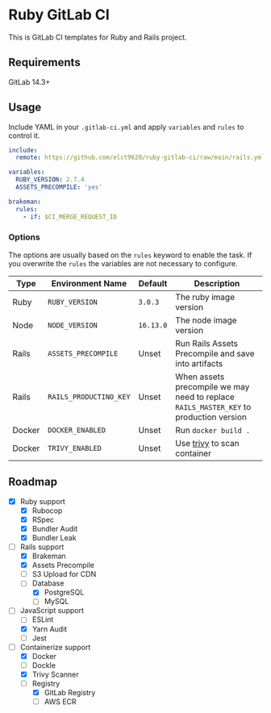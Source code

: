 Ruby GitLab CI
===

This is GitLab CI templates for Ruby and Rails project.

## Requirements

GitLab 14.3+

## Usage

Include YAML in your `.gitlab-ci.yml` and apply `variables` and `rules` to control it.

```yaml
include:
  remote: https://github.com/elct9620/ruby-gitlab-ci/raw/main/rails.yml

variables:
  RUBY_VERSION: 2.7.4
  ASSETS_PRECOMPILE: 'yes'

brakeman:
  rules:
    - if: $CI_MERGE_REQUEST_ID
```

### Options

The options are usually based on the `rules` keyword to enable the task. If you overwrite the `rules` the variables are not necessary to configure.

| Type   | Environment Name       | Default   | Description                                                                            |
|--------|------------------------|-----------|----------------------------------------------------------------------------------------|
| Ruby   | `RUBY_VERSION`         | `3.0.3`   | The ruby image version                                                                 |
| Node   | `NODE_VERSION`         | `16.13.0` | The node image version                                                                 |
| Rails  | `ASSETS_PRECOMPILE`    | Unset     | Run Rails Assets Precompile and save into artifacts                                    |
| Rails  | `RAILS_PRODUCTINO_KEY` | Unset     | When assets precompile we may need to replace `RAILS_MASTER_KEY` to production version |
| Docker | `DOCKER_ENABLED`       | Unset     | Run `docker build .`                                                                   |
| Docker | `TRIVY_ENABLED`        | Unset     | Use [trivy](https://github.com/aquasecurity/trivy) to scan container                   |

## Roadmap

* [x] Ruby support
  * [x] Rubocop
  * [x] RSpec
  * [x] Bundler Audit
  * [x] Bundler Leak
* [ ] Rails support
  * [x] Brakeman
  * [x] Assets Precompile
  * [ ] S3 Upload for CDN
  * [ ] Database
    * [x] PostgreSQL
    * [ ] MySQL
* [ ] JavaScript support
  * [ ] ESLint
  * [x] Yarn Audit
  * [ ] Jest
* [ ] Containerize support
  * [x] Docker
  * [ ] Dockle
  * [x] Trivy Scanner
  * [ ] Registry
    * [x] GitLab Registry
    * [ ] AWS ECR
